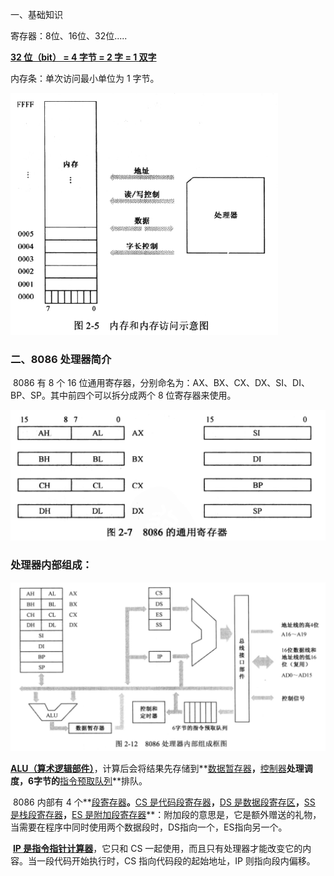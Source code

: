 一、基础知识

寄存器：8位、16位、32位.....

**<u>32 位（bit） = 4 字节 = 2 字 = 1 双字</u>**



内存条：单次访问最小单位为 1 字节。

![内存和内存访问](./markdownimage/内存和内存访问.jpg)





### 二、8086 处理器简介

​		8086 有 8 个 16 位通用寄存器，分别命名为：AX、BX、CX、DX、SI、DI、BP、SP。其中前四个可以拆分成两个 8 位寄存器来使用。

![8086寄存器](./markdownimage/8086寄存器.png)

### 处理器内部组成：

![8086内部组成](./markdownimage/8086内部组成.png)

​		**<u>ALU（算术逻辑部件）</u>**，计算后会将结果先存储到**<u>数据暂存器</u>**，**<u>控制器</u>**处理调度，6字节的**<u>指令预取队列</u>**排队。

​		8086 内部有 4 个**<u>段寄存器</u>**。**<u>CS 是代码段寄存器</u>**，**<u>DS 是数据段寄存区</u>**，**<u>SS 是栈段寄存器</u>**，**<u>ES 是附加段寄存器</u>**：附加段的意思是，它是额外赠送的礼物，当需要在程序中同时使用两个数据段时，DS指向一个，ES指向另一个。

​		**<u>IP 是指令指针计算器</u>**，它只和 CS 一起使用，而且只有处理器才能改变它的内容。当一段代码开始执行时，CS 指向代码段的起始地址，IP 则指向段内偏移。















